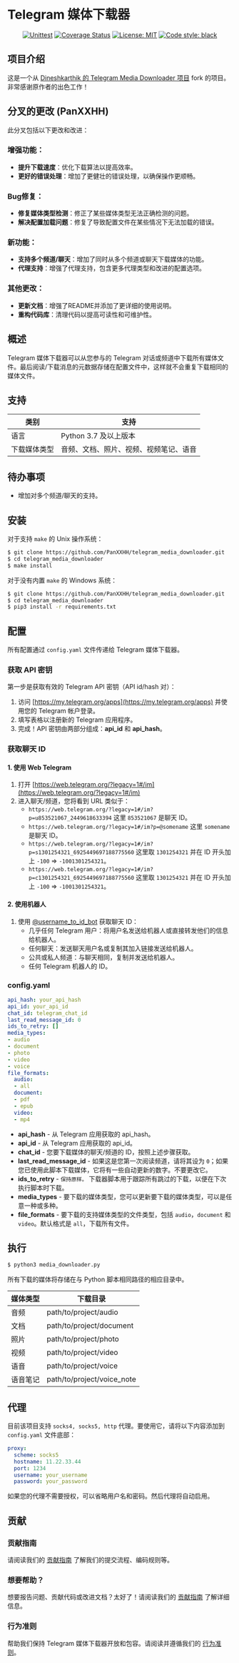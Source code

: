 # Telegram 媒体下载器

<p align="center">
<a href="https://github.com/Dineshkarthik/telegram_media_downloader/actions"><img alt="Unittest" src="https://github.com/Dineshkarthik/telegram_media_downloader/workflows/Unittest/badge.svg"></a>
<a href="https://codecov.io/gh/Dineshkarthik/telegram_media_downloader"><img alt="Coverage Status" src="https://codecov.io/gh/Dineshkarthik/telegram_media_downloader/branch/master/graph/badge.svg"></a>
<a href="https://github.com/Dineshkarthik/telegram_media_downloader/blob/master/LICENSE"><img alt="License: MIT" src="https://black.readthedocs.io/en/stable/_static/license.svg"></a>
<a href="https://github.com/python/black"><img alt="Code style: black" src="https://img.shields.io/badge/code%20style-black-000000.svg"></a>
</p>

## 项目介绍

这是一个从 [Dineshkarthik 的 Telegram Media Downloader 项目](https://github.com/Dineshkarthik/telegram_media_downloader) fork 的项目。非常感谢原作者的出色工作！

## 分叉的更改 (PanXXHH)

此分叉包括以下更改和改进：

### 增强功能：
- **提升下载速度**：优化下载算法以提高效率。
- **更好的错误处理**：增加了更健壮的错误处理，以确保操作更顺畅。

### Bug修复：
- **修复媒体类型检测**：修正了某些媒体类型无法正确检测的问题。
- **解决配置加载问题**：修复了导致配置文件在某些情况下无法加载的错误。

### 新功能：
- **支持多个频道/聊天**：增加了同时从多个频道或聊天下载媒体的功能。
- **代理支持**：增强了代理支持，包含更多代理类型和改进的配置选项。

### 其他更改：
- **更新文档**：增强了README并添加了更详细的使用说明。
- **重构代码库**：清理代码以提高可读性和可维护性。

## 概述

Telegram 媒体下载器可以从您参与的 Telegram 对话或频道中下载所有媒体文件。最后阅读/下载消息的元数据存储在配置文件中，这样就不会重复下载相同的媒体文件。

## 支持

| 类别 | 支持 |
|--|--|
|语言 | Python 3.7 及以上版本|
|下载媒体类型 | 音频、文档、照片、视频、视频笔记、语音|

## 待办事项

- 增加对多个频道/聊天的支持。

## 安装

对于支持 `make` 的 Unix 操作系统：

```sh
$ git clone https://github.com/PanXXHH/telegram_media_downloader.git
$ cd telegram_media_downloader
$ make install
```

对于没有内置 `make` 的 Windows 系统：

```sh
$ git clone https://github.com/PanXXHH/telegram_media_downloader.git
$ cd telegram_media_downloader
$ pip3 install -r requirements.txt
```

## 配置

所有配置通过 `config.yaml` 文件传递给 Telegram 媒体下载器。

### 获取 API 密钥

第一步是获取有效的 Telegram API 密钥（API id/hash 对）：

1. 访问 [https://my.telegram.org/apps](https://my.telegram.org/apps) 并使用您的 Telegram 帐户登录。
2. 填写表格以注册新的 Telegram 应用程序。
3. 完成！API 密钥由两部分组成：**api_id** 和 **api_hash**。

### 获取聊天 ID

#### 1. 使用 Web Telegram

1. 打开 [https://web.telegram.org/?legacy=1#/im](https://web.telegram.org/?legacy=1#/im)
2. 进入聊天/频道，您将看到 URL 类似于：
   - `https://web.telegram.org/?legacy=1#/im?p=u853521067_2449618633394` 这里 `853521067` 是聊天 ID。
   - `https://web.telegram.org/?legacy=1#/im?p=@somename` 这里 `somename` 是聊天 ID。
   - `https://web.telegram.org/?legacy=1#/im?p=s1301254321_6925449697188775560` 这里取 `1301254321` 并在 ID 开头加上 `-100` => `-1001301254321`。
   - `https://web.telegram.org/?legacy=1#/im?p=c1301254321_6925449697188775560` 这里取 `1301254321` 并在 ID 开头加上 `-100` => `-1001301254321`。

#### 2. 使用机器人

1. 使用 [@username_to_id_bot](https://t.me/username_to_id_bot) 获取聊天 ID：
   - 几乎任何 Telegram 用户：将用户名发送给机器人或直接转发他们的信息给机器人。
   - 任何聊天：发送聊天用户名或复制其加入链接发送给机器人。
   - 公共或私人频道：与聊天相同，复制并发送给机器人。
   - 任何 Telegram 机器人的 ID。

### config.yaml

```yaml
api_hash: your_api_hash
api_id: your_api_id
chat_id: telegram_chat_id
last_read_message_id: 0
ids_to_retry: []
media_types:
- audio
- document
- photo
- video
- voice
file_formats:
  audio:
  - all
  document:
  - pdf
  - epub
  video:
  - mp4
```

- **api_hash** - 从 Telegram 应用获取的 api_hash。
- **api_id** - 从 Telegram 应用获取的 api_id。
- **chat_id** - 您要下载媒体的聊天/频道的 ID，按照上述步骤获取。
- **last_read_message_id** - 如果这是您第一次阅读频道，请将其设为 `0`；如果您已使用此脚本下载媒体，它将有一些自动更新的数字。不要更改它。
- **ids_to_retry** - `保持原样。` 下载器脚本用于跟踪所有跳过的下载，以便在下次执行脚本时下载。
- **media_types** - 要下载的媒体类型，您可以更新要下载的媒体类型，可以是任意一种或多种。
- **file_formats** - 要下载的支持媒体类型的文件类型，包括 `audio`，`document` 和 `video`。默认格式是 `all`，下载所有文件。

## 执行

```sh
$ python3 media_downloader.py
```

所有下载的媒体将存储在与 Python 脚本相同路径的相应目录中。

| 媒体类型 | 下载目录 |
|--|--|
| 音频 | path/to/project/audio |
| 文档 | path/to/project/document |
| 照片 | path/to/project/photo |
| 视频 | path/to/project/video |
| 语音 | path/to/project/voice |
| 语音笔记 | path/to/project/voice_note |

## 代理

目前该项目支持 `socks4, socks5, http` 代理。要使用它，请将以下内容添加到 `config.yaml` 文件底部：

```yaml
proxy:
  scheme: socks5
  hostname: 11.22.33.44
  port: 1234
  username: your_username
  password: your_password
```

如果您的代理不需要授权，可以省略用户名和密码。然后代理将自动启用。

## 贡献

### 贡献指南

请阅读我们的 [贡献指南](https://github.com/Dineshkarthik/telegram_media_downloader/blob/master/CONTRIBUTING.md) 了解我们的提交流程、编码规则等。

### 想要帮助？

想要报告问题、贡献代码或改进文档？太好了！请阅读我们的 [贡献指南](https://github.com/Dineshkarthik/telegram_media_downloader/blob/master/CONTRIBUTING.md) 了解详细信息。

### 行为准则

帮助我们保持 Telegram 媒体下载器开放和包容。请阅读并遵循我们的 [行为准则](https://github.com/Dineshkarthik/telegram_media_downloader/blob/master/CODE_OF_CONDUCT.md)。